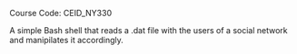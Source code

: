 Course Code:  CEID_NY330

A simple Bash shell that reads a .dat file with the users of a social network and manipilates it accordingly.
